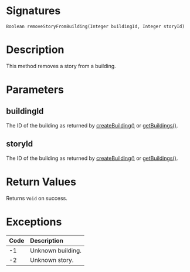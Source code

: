 <!---
{
    "category": "Rooms and Categories",
    "name": "removeStoryFromBuilding",
    "shortDescription": "Removes a story from a building"
}
--->

# Signatures

```
Boolean removeStoryFromBuilding(Integer buildingId, Integer storyId)
```

# Description

This method removes a story from a building.

# Parameters

## buildingId

The ID of the building as returned by [createBuilding()](#createBuilding) or [getBuildings()](#getBuildings).

## storyId

The ID of the building as returned by [createBuilding()](#createBuilding) or [getBuildings()](#getBuildings).

# Return Values

Returns `Void` on success.

# Exceptions

| Code | Description       |
|:-----|:------------------|
| -1   | Unknown building. |
| -2   | Unknown story.    |